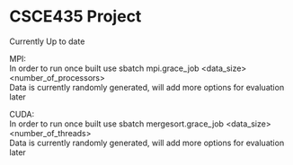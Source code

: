 # CSCE435 Project

Currently Up to date

MPI:<br>
 In order to run once built use sbatch mpi.grace_job <data_size> <number_of_processors> <br>
 Data is currently randomly generated, will add more options for evaluation later <br>

 CUDA:<br>
   In order to run once built use sbatch mergesort.grace_job <data_size> <number_of_threads><br>
   Data is currently randomly generated, will add more options for evaluation later<br>


 
